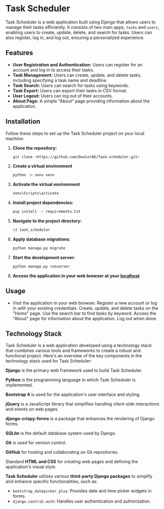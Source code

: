 # Task Scheduler

Task Scheduler is a web application built using Django that allows users to manage their tasks efficiently. It consists of two main apps, `tasks` and `users`, enabling users to create, update, delete, and search for tasks. Users can also register, log in, and log out, ensuring a personalized experience.

## Features

- **User Registration and Authentication:** Users can register for an account and log in to access their tasks.
- **Task Management:** Users can create, update, and delete tasks, including specifying a task name and deadline.
- **Task Search:** Users can search for tasks using keywords.
- **Task Export:** Users can export their tasks in CSV format.
- **User Logout:** Users can log out of their accounts.
- **About Page:** A simple "About" page providing information about the application.

## Installation

Follow these steps to set up the Task Scheduler project on your local machine:

1. **Clone the repository:**

   ```bash
   git clone <https://github.com/Dealer86/Task-scheduler.git>

2. **Create a virtual environment**
   ```bash
   python -m venv venv

3. **Activate the virtual environment**
   ```bash
   venv\Scripts\activate

4. **Install project dependencies:**
   ```bash
   pip install -r requirements.txt

5. **Navigate to the project directory:**
    ```bash
   cd task_scheduler

6. **Apply database migrations:**
   ```bash
   python manage.py migrate

7. **Start the development server:**
   ```bash
   python manage.py runserver

8. **Access the application in your web browser at your [localhost](http://127.0.0.1:8000/)**

## Usage
- Visit the application in your web browser.
Register a new account or log in with your existing credentials.
Create, update, and delete tasks on the "Home" page.
Use the search bar to find tasks by keyword.
Access the "About" page for information about the application.
Log out when done.

## Technology Stack

Task Scheduler is a web application developed using a technology stack that combines various tools and frameworks to create a robust and functional project. Here's an overview of the key components in the technology stack used for Task Scheduler:



**Django** is the primary web framework used to build Task Scheduler.



**Python** is the programming language in which Task Scheduler is implemented.



**Bootstrap 4** is used for the application's user interface and styling.



**jQuery** is a JavaScript library that simplifies handling client-side interactions and events on web pages.



**django-crispy-forms** is a package that enhances the rendering of Django forms.



**SQLite** is the default database system used by Django.



**Git** is used for version control.



**GitHub** for hosting and collaborating on Git repositories.



Standard **HTML and CSS** for creating web pages and defining the application's visual style. 



**Task Scheduler** utilizes various **third-party Django packages** to simplify and enhance specific functionalities, such as:

- `bootstrap_datepicker_plus`: Provides date and time picker widgets in forms.
- `django.contrib.auth`: Handles user authentication and authorization.

